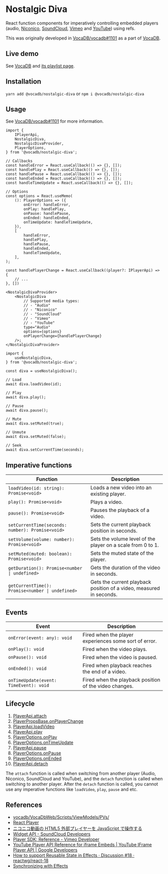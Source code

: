 # Nostalgic Diva

React function components for imperatively controlling embedded players (audio, [Niconico](https://www.nicovideo.jp/), [SoundCloud](https://soundcloud.com/), [Vimeo](https://vimeo.com/) and [YouTube](https://www.youtube.com/)) using refs.

This was originally developed in [VocaDB/vocadb#1101](https://github.com/VocaDB/vocadb/pull/1101) as a part of [VocaDB](https://github.com/VocaDB/vocadb).

## Live demo

See [VocaDB](https://vocadb.net/) and [its playlist page](https://vocadb.net/playlist).

## Installation

`yarn add @vocadb/nostalgic-diva` or `npm i @vocadb/nostalgic-diva`

## Usage

See [VocaDB/vocadb#1101](https://github.com/VocaDB/vocadb/pull/1101) for more information.

```tsx
import {
    IPlayerApi,
    NostalgicDiva,
    NostalgicDivaProvider,
    PlayerOptions,
} from '@vocadb/nostalgic-diva';

// Callbacks
const handleError = React.useCallback(() => {}, []);
const handlePlay = React.useCallback(() => {}, []);
const handlePause = React.useCallback(() => {}, []);
const handleEnded = React.useCallback(() => {}, []);
const handleTimeUpdate = React.useCallback(() => {}, []);

// Options
const options = React.useMemo(
    (): PlayerOptions => ({
        onError: handleError,
        onPlay: handlePlay,
        onPause: handlePause,
        onEnded: handleEnded,
        onTimeUpdate: handleTimeUpdate,
    }),
    [
        handleError,
        handlePlay,
        handlePause,
        handleEnded,
        handleTimeUpdate,
    ],
);

const handlePlayerChange = React.useCallback((player?: IPlayerApi) => {
    // ...
}, [])

<NostalgicDivaProvider>
    <NostalgicDiva
        // Supported media types:
        // - "Audio"
        // - "Niconico"
        // - "SoundCloud"
        // - "Vimeo"
        // - "YouTube"
        type="Audio"
        options={options}
        onPlayerChange={handlePlayerChange}
    />;
</NostalgicDivaProvider>
```

```tsx
import {
    useNostalgicDiva,
} from '@vocadb/nostalgic-diva';

const diva = useNostalgicDiva();

// Load
await diva.loadVideo(id);

// Play
await diva.play();

// Pause
await diva.pause();

// Mute
await diva.setMuted(true);

// Unmute
await diva.setMuted(false);

// Seek
await diva.setCurrentTime(seconds);
```

## Imperative functions

| Function | Description |
| --- | --- |
| `loadVideo(id: string): Promise<void>` | Loads a new video into an existing player. |
| `play(): Promise<void>` | Plays a video. |
| `pause(): Promise<void>` | Pauses the playback of a video. |
| `setCurrentTime(seconds: number): Promise<void>` | Sets the current playback position in seconds. |
| `setVolume(volume: number): Promise<void>` | Sets the volume level of the player on a scale from 0 to 1. |
| `setMuted(muted: boolean): Promise<void>` | Sets the muted state of the player. |
| `getDuration(): Promise<number \| undefined>` | Gets the duration of the video in seconds. |
| `getCurrentTime(): Promise<number \| undefined>` | Gets the current playback position of a video, measured in seconds. |

## Events

| Event | Description |
| --- | --- |
| `onError(event: any): void` | Fired when the player experiences some sort of error. |
| `onPlay(): void` | Fired when the video plays. |
| `onPause(): void` | Fired when the video is paused. |
| `onEnded(): void` | Fired when playback reaches the end of a video. |
| `onTimeUpdate(event: TimeEvent): void` | Fired when the playback position of the video changes. |

## Lifecycle

1. [PlayerApi.attach](https://github.com/VocaDB/nostalgic-diva/blob/2cb564805bd1e0c9a1ce6b2e0a0e0300c8442f27/src/players/PlayerApi.ts#L23)
1. [PlayerPropsBase.onPlayerChange](https://github.com/VocaDB/nostalgic-diva/blob/2cb564805bd1e0c9a1ce6b2e0a0e0300c8442f27/src/components/Player.tsx#L9)
1. [PlayerApi.loadVideo](https://github.com/VocaDB/nostalgic-diva/blob/2cb564805bd1e0c9a1ce6b2e0a0e0300c8442f27/src/players/PlayerApi.ts#L25)
1. [PlayerApi.play](https://github.com/VocaDB/nostalgic-diva/blob/2cb564805bd1e0c9a1ce6b2e0a0e0300c8442f27/src/players/PlayerApi.ts#L26)
1. [PlayerOptions.onPlay](https://github.com/VocaDB/nostalgic-diva/blob/2cb564805bd1e0c9a1ce6b2e0a0e0300c8442f27/src/players/PlayerApi.ts#L16)
1. [PlayerOptions.onTimeUpdate](https://github.com/VocaDB/nostalgic-diva/blob/2cb564805bd1e0c9a1ce6b2e0a0e0300c8442f27/src/players/PlayerApi.ts#L19)
1. [PlayerApi.pause](https://github.com/VocaDB/nostalgic-diva/blob/2cb564805bd1e0c9a1ce6b2e0a0e0300c8442f27/src/players/PlayerApi.ts#L27)
1. [PlayerOptions.onPause](https://github.com/VocaDB/nostalgic-diva/blob/2cb564805bd1e0c9a1ce6b2e0a0e0300c8442f27/src/players/PlayerApi.ts#L17)
1. [PlayerOptions.onEnded](https://github.com/VocaDB/nostalgic-diva/blob/2cb564805bd1e0c9a1ce6b2e0a0e0300c8442f27/src/players/PlayerApi.ts#L18)
1. [PlayerApi.detach](https://github.com/VocaDB/nostalgic-diva/blob/2cb564805bd1e0c9a1ce6b2e0a0e0300c8442f27/src/players/PlayerApi.ts#L24)

The `attach` function is called when switching from another player (Audio, Niconico, SoundCloud and YouTube), and the `detach` function is called when switching to another player. After the `detach` function is called, you cannot use any imperative functions like `loadVideo`, `play`, `pause` and etc.

## References

-   [vocadb/VocaDbWeb/Scripts/ViewModels/PVs/](https://github.com/VocaDB/vocadb/tree/5304e764cf423f07b424e94266e415db40d11f28/VocaDbWeb/Scripts/ViewModels/PVs)
-   [React Player](https://github.com/cookpete/react-player)
-   [ニコニコ動画の HTML5 外部プレイヤーを JavaScript で操作する](https://blog.hayu.io/web/create/nicovideo-embed-player-api/)
-   [Widget API - SoundCloud Developers](https://developers.soundcloud.com/docs/api/html5-widget)
-   [Player SDK: Reference - Vimeo Developer](https://developer.vimeo.com/player/sdk/reference)
-   [YouTube Player API Reference for iframe Embeds | YouTube IFrame Player API | Google Developers](https://developers.google.com/youtube/iframe_api_reference)
-   [How to support Reusable State in Effects · Discussion #18 · reactwg/react-18](https://github.com/reactwg/react-18/discussions/18)
-   [Synchronizing with Effects](https://beta.reactjs.org/learn/synchronizing-with-effects#how-to-handle-the-effect-firing-twice-in-development)
